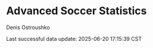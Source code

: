 # Advanced Soccer Statistics
Denis Ostroushko

<!-- gfm -->

Last successful data update: 2025-06-20 17:15:39 CST
